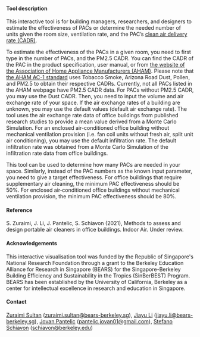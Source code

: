 #### Tool description

This interactive tool is for building managers, researchers, and designers to estimate the effectiveness of PACs or determine the needed number of units given the room size, ventilation rate, and the PAC’s [clean air delivery rate (CADR)](https://en.wikipedia.org/wiki/Air_changes_per_hour).

To estimate the effectiveness of the PACs in a given room, you need to first type in the number of PACs, and the PM2.5 CADR. You can find the CADR of the PAC in the product specification, user manual, or from [the website of the Association of Home Appliance Manufacturers (AHAM)](https://www.ahamdir.com/room-air-cleaners/). Please note that [the AHAM AC-1 standard](https://ahamverifide.org/wp-content/uploads/2020/09/Testing-of-Portable-Air-Cleaner-Performance-FAQs-2020-Updates.pdf) uses Tobacco Smoke, Arizona Road Dust, Pollen, and PM2.5 to obtain their respective CADRs. Currently, not all PACs listed in the AHAM webpage have PM2.5 CADR data. For PACs without PM2.5 CADR, you may use the Dust CADR. Then, you need to input the volume and air exchange rate of your space. If the air exchange rates of a building are unknown, you may use the default values (default air exchange rate). The tool uses the air exchange rate data of office buildings from published research studies to provide a mean value derived from a Monte Carlo Simulation. For an enclosed air-conditioned office building without mechanical ventilation provision (i.e. fan coil units without fresh air, split unit air conditioning), you may use the default infiltration rate. The default infiltration rate was obtained from a Monte Carlo Simulation of the infiltration rate data from office buildings.

This tool can be used to determine how many PACs are needed in your space. Similarly, instead of the PAC numbers as the known input parameter, you need to give a target effectiveness. For office buildings that require supplementary air cleaning, the minimum PAC effectiveness should be 50%. For enclosed air‐conditioned office buildings without mechanical ventilation provision, the minimum PAC effectiveness should be 80%.

#### Reference
S. Zuraimi, J. Li, J. Pantelic, S. Schiavon (2021), Methods to assess and design portable air cleaners in office buildings. Indoor Air. Under review.

#### Acknowledgements
This interactive visualisation tool was funded by the Republic of Singapore's National Research Foundation through a grant to the Berkeley Education Alliance for Research in Singapore (BEARS) for the Singapore-Berkeley Building Efficiency and Sustainability in the Tropics (SinBerBEST) Program. BEARS has been established by the University of California, Berkeley as a center for intellectual excellence in research and education in Singapore.

#### Contact
[Zuraimi Sultan](https://www.linkedin.com/in/zuraimi-sultan-20b51014/) (zuraimi.sultan@bears-berkeley.sg), [Jiayu Li](https://www.linkedin.com/in/jiayu-li-74a70b142/) (jiayu.li@bears-berkeley.sg), [Jovan Pantelic](https://www.linkedin.com/in/jovan-pantelic-351a6898/) (pantelic.jovan01@gmail.com), [Stefano Schiavon](https://www.linkedin.com/in/stefanoschiavon/) (schiavon@berkeley.edu)